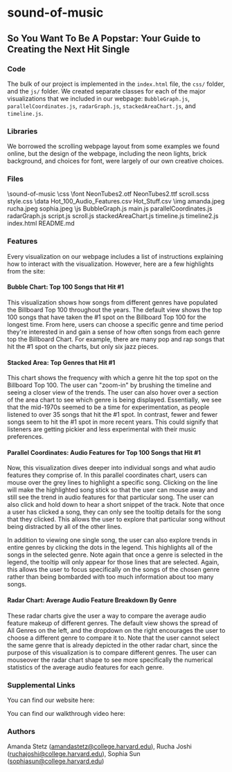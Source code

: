 # sound-of-music

## So You Want To Be A Popstar: Your Guide to Creating the Next Hit Single

### Code

The bulk of our project is implemented in the `index.html` file, the `css/` folder, and the `js/` folder. We created separate classes for each of the major visualizations that we included in our webpage: `BubbleGraph.js`, `parallelCoordinates.js`, `radarGraph.js`, `stackedAreaChart.js`, and `timeline.js`. 

### Libraries

We borrowed the scrolling webpage layout from some examples we found online, but the design of the webpage, including the neon lights, brick background, and choices for font, were largely of our own creative choices.

### Files

\sound-of-music
  \css
    \font
      NeonTubes2.otf
      NeonTubes2.ttf
    scroll.scss
    style.css
  \data
    Hot_100_Audio_Features.csv
    Hot_Stuff.csv
  \img
    amanda.jpeg
    rucha.jpeg
    sophia.jpeg
  \js
    BubbleGraph.js
    main.js
    parallelCoordinates.js
    radarGraph.js
    script.js
    scroll.js
    stackedAreaChart.js
    timeline.js
    timeline2.js
  index.html
  README.md

### Features

Every visualization on our webpage includes a list of instructions explaining how to interact with the visualization. However, here are a few highlights from the site:

#### Bubble Chart: Top 100 Songs that Hit #1

This visualization shows how songs from different genres have populated the Billboard Top 100 throughout the years. The default view shows the top 100 songs that have taken the #1 spot on the Billboard Top 100 for the longest time. From here, users can choose a specific genre and time period they're interested in and gain a sense of how often songs from each genre top the Billboard Chart. For example, there are many pop and rap songs that hit the #1 spot on the charts, but only six jazz pieces. 

#### Stacked Area: Top Genres that Hit #1

This chart shows the frequency with which a genre hit the top spot on the Billboard Top 100. The user can "zoom-in" by brushing the timeline and seeing a closer view of the trends. The user can also hover over a section of the area chart to see which genre is being displayed. Essentially, we see that the mid-1970s seemed to be a time for experimentation, as people listened to over 35 songs that hit the #1 spot. In contrast, fewer and fewer songs seem to hit the #1 spot in more recent years. This could signify that listeners are getting pickier and less experimental with their music preferences.

#### Parallel Coordinates: Audio Features for Top 100 Songs that Hit #1

Now, this visualization dives deeper into individual songs and what audio features they comprise of. In this parallel coordinates chart, users can mouse over the grey lines to highlight a specific song. Clicking on the line will make the highlighted song stick so that the user can mouse away and still see the trend in audio features for that particular song. The user can also click and hold down to hear a short snippet of the track. Note that once a user has clicked a song, they can only see the tooltip details for the song that they clicked. This allows the user to explore that particular song without being distracted by all of the other lines.

In addition to viewing one single song, the user can also explore trends in entire genres by clicking the dots in the legend. This highlights all of the songs in the selected genre. Note again that once a genre is selected in the legend, the tooltip will only appear for those lines that are selected. Again, this allows the user to focus specifically on the songs of the chosen genre rather than being bombarded with too much information about too many songs.

#### Radar Chart: Average Audio Feature Breakdown By Genre

These radar charts give the user a way to compare the average audio feature makeup of different genres. The default view shows the spread of All Genres on the left, and the dropdown on the right encourages the user to choose a different genre to compare it to. Note that the user cannot select the same genre that is already depicted in the other radar chart, since the purpose of this visualization is to compare different genres. The user can mouseover the radar chart shape to see more specifically the numerical statistics of the average audio features for each genre.

### Supplemental Links
You can find our website here:

You can find our walkthrough video here:

### Authors
Amanda Stetz (amandastetz@college.harvard.edu), Rucha Joshi (ruchajoshi@college.harvard.edu), Sophia Sun (sophiasun@college.harvard.edu)

